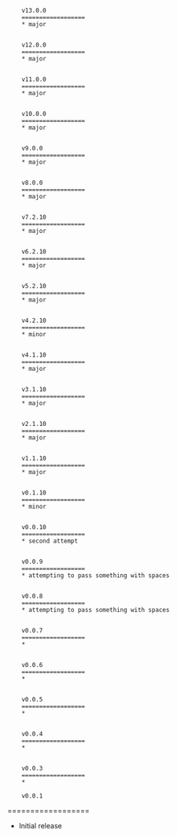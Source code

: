 
        v13.0.0
        ==================
        * major

        
        v12.0.0
        ==================
        * major

        
        v11.0.0
        ==================
        * major

        
        v10.0.0
        ==================
        * major

        
        v9.0.0
        ==================
        * major

        
        v8.0.0
        ==================
        * major

        
        v7.2.10
        ==================
        * major

        
        v6.2.10
        ==================
        * major

        
        v5.2.10
        ==================
        * major

        
        v4.2.10
        ==================
        * minor

        
        v4.1.10
        ==================
        * major

        
        v3.1.10
        ==================
        * major

        
        v2.1.10
        ==================
        * major

        
        v1.1.10
        ==================
        * major

        
        v0.1.10
        ==================
        * minor

        
        v0.0.10
        ==================
        * second attempt

        
        v0.0.9
        ==================
        * attempting to pass something with spaces

        
        v0.0.8
        ==================
        * attempting to pass something with spaces

        
        v0.0.7
        ==================
        * 

        
        v0.0.6
        ==================
        * 

        
        v0.0.5
        ==================
        * 

        
        v0.0.4
        ==================
        * 

        
        v0.0.3
        ==================
        * 

        v0.0.1
==================
* Initial release
